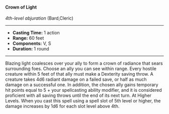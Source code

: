 #### Crown of Light
*4th-level abjuration* (Bard,Cleric)
___
- **Casting Time:** 1 action
- **Range:** 60 feet
- **Components:** V, S
- **Duration:** 1 round
---
Blazing light coalesces over your ally to form a
crown of radiance that sears surrounding foes.
Choose an ally you can see within range. Every
hostile creature within 5 feet of that ally must make
a Dexterity saving throw. A creature takes 4d6
radiant damage on a failed save, or half as much
damage on a successful one.
In addition, the chosen ally gains temporary hit
points equal to 5 + your spellcasting ability
modifier, and it is considered proficient with all
saving throws until the end of its next turn.
At Higher Levels.  When you cast this spell using
a spell slot of 5th level or higher, the damage
increases by 1d6 for each slot level above 4th.
